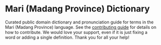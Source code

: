 
# Mari (Madang Province) Dictionary

Curated public domain dictionary and pronunciation guide for terms in the Mari (Madang Province) language. See the [contributing guide](https://github.com/drumworkteam/term/blob/make/.github/contributing.md) for details on how to contribute. We would love your support, even if it is just fixing a word or adding a single definition. Thank you for all your help!